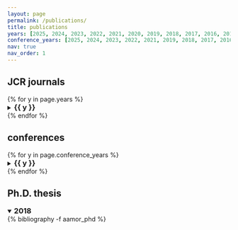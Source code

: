 ```yaml
---
layout: page
permalink: /publications/
title: publications
years: [2025, 2024, 2023, 2022, 2021, 2020, 2019, 2018, 2017, 2016, 2015]
conference_years: [2025, 2024, 2023, 2022, 2021, 2019, 2018, 2017, 2016, 2015, 2014, 2013, 2012]
nav: true
nav_order: 1
---
```

<!-- _pages/publications.md -->
<div class="publications">

<h2>JCR journals</h2>
{% for y in page.years %}
  <details class="pub-year" {% if forloop.index <= 2 %}open{% endif %}>
    <summary><h3 class="year" style="display:inline">{{ y }}</h3></summary>
    {% bibliography -f aamor_journals -q @*[year={{y}}]* %}
  </details>
{% endfor %}

<h2>conferences</h2>
{% for y in page.conference_years %}
  <details class="pub-year">
    <summary><h3 class="year" style="display:inline">{{ y }}</h3></summary>
    {% bibliography -f aamor_conferences -q @*[year={{y}}]* %}
  </details>
{% endfor %}

<h2>Ph.D. thesis</h2>
<details class="pub-year" open>
  <summary><h3 class="year" style="display:inline">2018</h3></summary>
  {% bibliography -f aamor_phd %}
</details>

<!-- Generated by jekyll-scholar. -->

</div>
